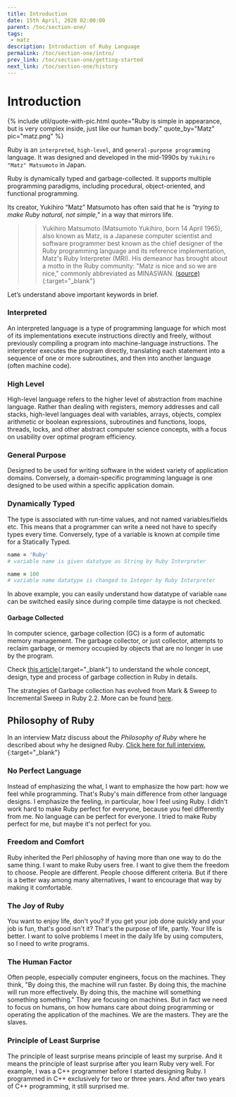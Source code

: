 ```yaml
---
title: Introduction
date: 15th April, 2020 02:00:00
parent: /toc/section-one/
tags:
 - matz
description: Introduction of Ruby Language
permalink: /toc/section-one/intro/
prev_link: /toc/section-one/getting-started
next_link: /toc/section-one/history
---
```


# Introduction

{% include util/quote-with-pic.html
    quote="Ruby is simple in appearance, but is very complex inside, just like our human body."
    quote_by="Matz"
    pic="matz.png"
%}

Ruby is an `interpreted`, `high-level`, and `general-purpose programming` language.
It was designed and developed in the mid-1990s by `Yukihiro "Matz" Matsumoto` in Japan.

Ruby is dynamically typed and garbage-collected. It supports multiple programming paradigms, including procedural,
object-oriented, and functional programming.

Its creator, Yukihiro “Matz” Matsumoto has often said that he is _"trying to make Ruby natural, not simple,"_ in a
way that mirrors life.

>> Yukihiro Matsumoto (Matsumoto Yukihiro, born 14 April 1965), also known as Matz, is a Japanese
>> computer scientist and software programmer best known as the chief designer of the Ruby programming language
>> and its reference implementation, Matz's Ruby Interpreter (MRI). His demeanor has brought about a motto in the
>> Ruby community: "Matz is nice and so we are nice," commonly abbreviated as MINASWAN.
[(source)](https://en.wikipedia.org/wiki/Yukihiro_Matsumoto){:target="_blank"}

Let’s understand above important keywords in brief.

### Interpreted

An interpreted language is a type of programming language for which most of its implementations execute
instructions directly and freely, without previously compiling a program into machine-language instructions. The
interpreter executes the program directly, translating each statement into a sequence of one or more subroutines,
and then into another language (often machine code).

### High Level

High-level language refers to the higher level of abstraction from machine language. Rather than dealing with
registers, memory addresses and call stacks, high-level languages deal with variables, arrays, objects, complex
arithmetic or boolean expressions, subroutines and functions, loops, threads, locks, and other abstract computer
science concepts, with a focus on usability over optimal program efficiency.

### General Purpose

Designed to be used for writing software in the widest variety of application domains. Conversely, a
domain-specific programming language is one designed to be used within a specific application domain.

### Dynamically Typed

The type is associated with run-time values, and not named variables/fields etc. This means that a programmer can
write a need not have to specify types every time. Conversely, type of a variable is known at compile time for a
Statically Typed.

```ruby
name = 'Ruby'
# variable name is given datatype as String by Ruby Interpreter

name = 100
# variable name datatype is changed to Integer by Ruby Interpreter
```

In above example, you can easily understand how datatype of variable `name` can be switched easily
since during compile time dataype is not checked.

#### Garbage Collected

In computer science, garbage collection (GC) is a form of automatic memory management. The garbage collector, or
just collector, attempts to reclaim garbage, or memory occupied by objects that are no longer in use by the
program.

Check [this article](https://ruby-hacking-guide.github.io/gc.html){:target="_blank"} to understand the whole
concept, design, type and process of garbage collection in Ruby in details.

The strategies of Garbage collection has evolved from Mark & Sweep to Incremental Sweep in Ruby 2.2. More can be
found [here](https://blog.heroku.com/incremental-gc).

## Philosophy of Ruby

In an interview Matz discuss about the _Philosophy of Ruby_ where he described about why he designed Ruby.
[Click here for full interview.](https://www.artima.com/intv/ruby.html){:target="_blank"}

### No Perfect Language

Instead of emphasizing the what, I want to emphasize the how part: how we feel while programming. That's Ruby's
main difference from other language designs. I emphasize the feeling, in particular, how I feel using Ruby. I
didn't work hard to make Ruby perfect for everyone, because you feel differently from me. No language can be
perfect for everyone. I tried to make Ruby perfect for me, but maybe it's not perfect for you.

### Freedom and Comfort

Ruby inherited the Perl philosophy of having more than one way to do the same thing. I want to make Ruby users
free. I want to give them the freedom to choose. People are different. People choose different criteria. But if
there is a better way among many alternatives, I want to encourage that way by making it comfortable.

### The Joy of Ruby

You want to enjoy life, don't you? If you get your job done quickly and your job is fun, that's good isn't it?
That's the purpose of life, partly. Your life is better.
I want to solve problems I meet in the daily life by using computers, so I need to write programs.

### The Human Factor

Often people, especially computer engineers, focus on the machines. They think, "By doing this, the machine will
run faster. By doing this, the machine will run more effectively. By doing this, the machine will something
something something." They are focusing on machines. But in fact we need to focus on humans, on how humans care
about doing programming or operating the application of the machines. We are the masters. They are the slaves.

### Principle of Least Surprise

The principle of least surprise means principle of least my surprise. And it means the principle of least surprise
after you learn Ruby very well. For example, I was a C++ programmer before I started designing Ruby. I programmed
in C++ exclusively for two or three years. And after two years of C++ programming, it still surprised me.
